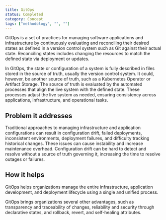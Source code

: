 ```yaml
---
title: GitOps
status: Completed
category: Concept
tags: ["methodology", "", ""]
---
```


GitOps is a set of practices for managing software applications and infrastructure by continuously evaluating 
and reconciling their desired states as defined in a version control system such as Git against their actual state. 
Reconciling states includes changing the resources to match the defined state via deployment or updates.

In GitOps, the state or configuration of a system is fully described in files stored in the source of truth, usually the version control system. 
It could, however, be another source of truth, such as a Kubernetes Operator or Artifact Storage.
The source of truth is evaluated by the automated processes that align the live system with the defined state. 
These processes adjust the live system as needed, ensuring consistency across applications, infrastructure, and operational tasks.

## Problem it addresses

Traditional approaches to managing infrastructure and application configurations can result in configuration drift, failed deployments, inconsistent environments, deployment failures, and difficulty tracking historical changes.
These issues can cause instability and increase maintenance overhead.
Configuration drift can be hard to detect and resolve without a source of truth governing it, increasing the time to resolve outages or failures. 

## How it helps

GitOps helps organizations manage the entire infrastructure, application development, and deployment lifecycle using a single and unified process.

GitOps brings organizations several other advantages, such as transparency and traceability of changes, reliability and security through declarative states, and rollback, revert, and self-healing attributes.
